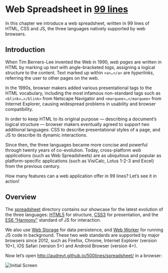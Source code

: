 # Web Spreadsheet in [99 lines](https://github.com/aosabook/500lines/tree/master/spreadsheet)

In this chapter we introduce a web spreadsheet, written in 99 lines of HTML, CSS and JS, the three languages natively supported by web browsers.

## Introduction

When Tim Berners-Lee invented the Web in 1990, _web pages_ are written in HTML by marking up text with angle-bracketed _tags_, assigning a logical structure to the content. Text marked up within `<a>…</a>` are _hyperlinks_, referring the user to other pages on the web.

In the 1990s, browser makers added various presentational tags to the HTML vocabulary, including the most infamous non-standard tags such as `<blink>…</blink>` from Netscape Navigator and `<marquee>…</marquee>` from Internet Explorer, causing widespread problems in usability and browser compatibility.

In order to keep HTML to its original purpose — describing a document’s logical structure — browser makers eventually agreed to support two additional languages: CSS to describe presentational styles of a page, and JS to describe its dynamic interactions.

Since then, the three languages became more concise and powerful through twenty years of co-evolution. Today, cross-platform _web applications_ (such as Web Spreadsheets) are as ubiquitous and popular as platform-specific applications (such as VisiCalc, Lotus 1-2-3 and Excel) from the previous century.

How many features can a web application offer in 99 lines? Let’s see it in action!

## Overview

The [spreadsheet](https://github.com/aosabook/500lines/tree/master/spreadsheet) directory contains our showcase for the latest evolution of the three languages: [HTML5](http://www.w3.org/TR/html5/) for structure, [CSS3](http://www.w3.org/TR/css3-ui/) for presentation, and the [ES6 “Harmony”](http://wiki.ecmascript.org/doku.php?id=harmony:specification_drafts) standard of JS for interaction.

We also use [Web Storage](http://www.whatwg.org/specs/web-apps/current-work/multipage/webstorage.html) for data persistence, and [Web Worker](http://www.whatwg.org/specs/web-apps/current-work/multipage/workers.html) for running JS code in background. These two web standards are supported by major browsers since 2012, such as Firefox, Chrome, Internet Explorer (version 10+), iOS Safari (version 5+) and Android Browser (version 4+).

Now let’s open <http://audreyt.github.io/500lines/spreadsheet/> in a browser:

![Initial Screen](http://user-image.logdown.io/user/6443/blog/6432/static_page/8659/Bx8iguS5mmVbkh3cuBiA_%E8%9E%A2%E5%B9%95%E5%BF%AB%E7%85%A7%202014-06-08%20%E4%B8%8B%E5%8D%8812.03.58.png)
